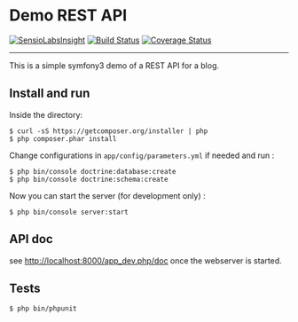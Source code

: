 # Demo REST API

[![SensioLabsInsight](https://insight.sensiolabs.com/projects/51a77b1b-c6bd-4dde-8b7f-563a7ab3036f/mini.png)](https://insight.sensiolabs.com/projects/51a77b1b-c6bd-4dde-8b7f-563a7ab3036f)
[![Build Status](https://travis-ci.org/jlagneau/demo-rest-api.svg)](https://travis-ci.org/jlagneau/demo-rest-api)
[![Coverage Status](https://img.shields.io/coveralls/jlagneau/demo-rest-api.svg)](https://coveralls.io/r/jlagneau/demo-rest-api)

---

This is a simple symfony3 demo of a REST API for a blog.

## Install and run

Inside the directory:

    $ curl -sS https://getcomposer.org/installer | php
    $ php composer.phar install

Change configurations in `app/config/parameters.yml` if needed and run :

	$ php bin/console doctrine:database:create
	$ php bin/console doctrine:schema:create

Now you can start the server (for development only) :

    $ php bin/console server:start

## API doc

see [http://localhost:8000/app_dev.php/doc](http://localhost:8000/app_dev.php/doc) once the webserver is started.

## Tests

    $ php bin/phpunit
